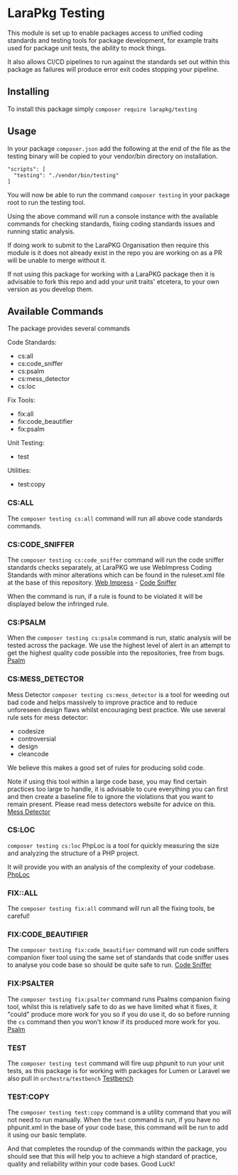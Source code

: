 # LaraPkg Testing

This module is set up to enable packages access to unified coding standards and testing 
tools for package development, for example traits used for package unit tests, the ability to
mock things.

It also allows CI/CD pipelines to run against the standards set out within this package as
failures will produce error exit codes stopping your pipeline.

## Installing

To install this package simply `composer require larapkg/testing` 

## Usage

In your package `composer.json` add the following at the end of the file as the testing
binary will be copied to your vendor/bin directory on installation.

```shell
"scripts": [
  "testing": "./vendor/bin/testing"
]
```

You will now be able to run the command `composer testing` in your package root to
run the testing tool.

Using the above command will run a console instance with the available commands for
checking standards, fixing coding standards issues and running static analysis.

If doing work to submit to the LaraPKG Organisation then require this module is it
does not already exist in the repo you are working on as a PR will be unable to merge
without it.

If not using this package for working with a LaraPKG package then it is advisable to
fork this repo and add your unit traits' etcetera, to your own version as you develop them.

## Available Commands

The package provides several commands

Code Standards:

 - cs:all
 - cs:code_sniffer
 - cs:psalm
 - cs:mess_detector
 - cs:loc

Fix Tools:

 - fix:all
 - fix:code_beautifier
 - fix:psalm

Unit Testing:

 - test

Utilities:

 - test:copy

### CS:ALL

The `composer testing cs:all` command will run all above code standards commands.

### CS:CODE_SNIFFER

The `composer testing cs:code_sniffer` command will run the code sniffer standards checks separately,
at LaraPKG we use WebImpress Coding Standards with minor alterations which can be found in the ruleset.xml
file at the base of this repository. [Web Impress](https://github.com/webimpress/coding-standard) - 
[Code Sniffer](https://github.com/squizlabs/PHP_CodeSniffer)

When the command is run, if a rule is found to be violated it will be displayed below the infringed rule.

### CS:PSALM

When the `composer testing cs:psalm` command is run, static analysis will be tested across the package.
We use the highest level of alert in an attempt to get the highest quality code possible
into the repositories, free from bugs. [Psalm](https://psalm.dev/)

### CS:MESS_DETECTOR

Mess Detector `composer testing cs:mess_detector` is a tool for weeding out bad code and helps massively to improve practice
and to reduce unforeseen design flaws whilst encouraging best practice.
We use several rule sets for mess detector:

 - codesize
 - controversial
 - design
 - cleancode

We believe this makes a good set of rules for producing solid code.

Note if using this tool within a large code base, you may find certain practices too 
large to handle, it is advisable to cure everything you can first and then create a baseline
file to ignore the violations that you want to remain present. Please read mess detectors
website for advice on this. [Mess Detector](https://phpmd.org/)

### CS:LOC

`composer testing cs:loc` PhpLoc is a tool for quickly measuring the size and analyzing the structure
of a PHP project.

It will provide you with an analysis of the complexity of your codebase. [PhpLoc](https://github.com/sebastianbergmann/phploc)

### FIX::ALL

The `composer testing fix:all` command will run all the fixing tools, be careful!

### FIX:CODE_BEAUTIFIER

The `composer testing fix:code_beautifier` command will run code sniffers companion fixer
tool using the same set of standards that code sniffer uses to analyse you code base so
should be quite safe to run. [Code Sniffer](https://github.com/squizlabs/PHP_CodeSniffer)

### FIX:PSALTER

The `composer testing fix:psalter` command runs Psalms companion fixing tool, whilst this
is relatively safe to do as we have limited what it fixes, it "could" produce more work for you
so if you do use it, do so before running the `cs` command then you won't know if its produced
more work for you. [Psalm](https://psalm.dev/)

### TEST

The `composer testing test` command will fire uup phpunit to run your unit tests, as this package
is for working with packages for Lumen or Laravel we also pull in `orchestra/testbench`
[Testbench](https://packages.tools/testbench/getting-started/introduction.html#installation)

### TEST:COPY

The `composer testing test:copy` command is a utility command that you will not need
to run manually. When the `test` command is run, if you have no phpunit.xml in the base of your
code base, this command will be run to add it using our basic template.


And that completes the roundup of the commands within the package, you should see that this
will help you to achieve a high standard of practice, quality and reliability within your
code bases. Good Luck!


